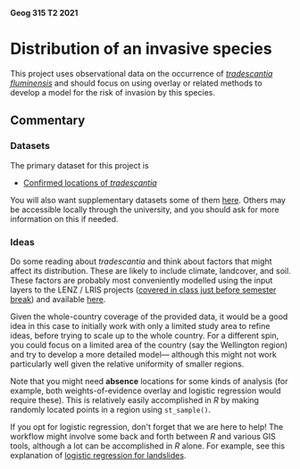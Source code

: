 **Geog 315 T2 2021**

# Distribution of an invasive species
This project uses observational data on the occurrence of [_tradescantia fluminensis_](https://www.weedbusters.org.nz/what-are-weeds/weed-list/tradescantia/) and should focus on using overlay or related methods to develop a model for the risk of invasion by this species.

## Commentary
### Datasets
The primary dataset for this project is

+ [Confirmed locations of _tradescantia_](tradescantia.gpkg?raw=true)

You will also want supplementary datasets some of them [here](../aotearoa-new-zealand-physical-geography-data.md). Others may be accessible locally through the university, and you should ask for more information on this if needed.

### Ideas
Do some reading about _tradescantia_ and think about factors that might affect its distribution. These are likely to include climate, landcover, and soil. These factors are probably most conveniently modelled using the input layers to the LENZ / LRIS projects ([covered in class just before semester break](../../slides/classification-examples/)) and available [here](https://lris.scinfo.org.nz/).

Given the whole-country coverage of the provided data, it would be a good idea in this case to initially work with only a limited study area to refine ideas, before trying to scale up to the whole country. For a different spin, you could focus on a limited area of the country (say the Wellington region) and try to develop a more detailed model&mdash; although this might not work particularly well given the relative uniformity of smaller regions.

Note that you might need **absence** locations for some kinds of analysis (for example, both weights-of-evidence overlay and logistic regression would require these). This is relatively easily accomplished in _R_ by making randomly located points in a region using `st_sample()`.

If you opt for logistic regression, don't forget that we are here to help! The workflow might involve some back and forth between _R_ and various GIS tools, although a lot can be accomplished in _R_ alone. For example, see this explanation of [logistic regression for landslides](https://geocompr.robinlovelace.net/spatial-cv.html#case-landslide).
